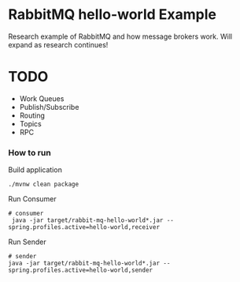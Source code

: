 # RabbitMQ hello-world Example
Research example of RabbitMQ and how message brokers work. Will expand as research continues!

# TODO
* Work Queues
* Publish/Subscribe
* Routing
* Topics
* RPC

### How to run
Build application

`./mvnw clean package`

Run Consumer
```
# consumer
 java -jar target/rabbit-mq-hello-world*.jar --spring.profiles.active=hello-world,receiver
```
Run Sender
```
# sender
java -jar target/rabbit-mq-hello-world*.jar --spring.profiles.active=hello-world,sender
```